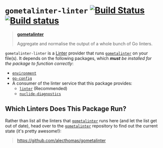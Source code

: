# `gometalinter-linter` [![Build Status](https://travis-ci.org/joefitzgerald/gometalinter-linter.svg)](https://travis-ci.org/joefitzgerald/gometalinter-linter) [![Build status](https://ci.appveyor.com/api/projects/status/u94yqsase23bydtb?svg=true)](https://ci.appveyor.com/project/joefitzgerald/gometalinter-linter)

> **[gometalinter](https://github.com/alecthomas/gometalinter)**
>
> Aggregate and normalise the output of a whole bunch of Go linters.

`gometalinter-linter` is a [Linter](https://atom.io/packages/linter) provider that runs [`gometalinter`](https://github.com/alecthomas/gometalinter) on your file(s). It depends on the following packages, which _**must** be installed for the package to function correctly_:

* [`environment`](https://atom.io/packages/environment)
* [`go-config`](https://atom.io/packages/go-config)
* A consumer of the linter service that this package provides:
  * [`linter`](https://atom.io/packages/linter) (Recommended)
  * [`nuclide-diagnostics`](https://atom.io/packages/nuclide-installer)

## Which Linters Does This Package Run?

Rather than list all the linters that [`gometalinter`](https://github.com/alecthomas/gometalinter) runs here (and let the list get out of date), head over to the [`gometalinter`](https://github.com/alecthomas/gometalinter) repository to find out the current state (it's pretty awesome!):

> https://github.com/alecthomas/gometalinter
